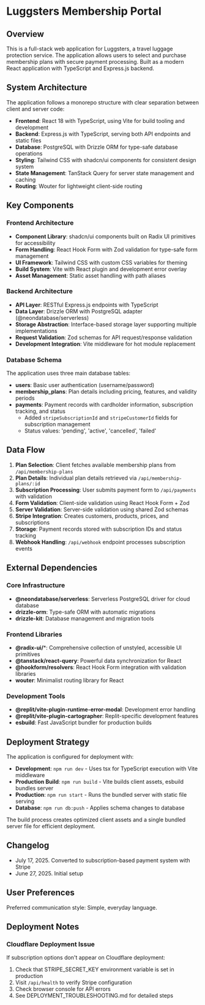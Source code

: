 # Luggsters Membership Portal

## Overview

This is a full-stack web application for Luggsters, a travel luggage protection service. The application allows users to select and purchase membership plans with secure payment processing. Built as a modern React application with TypeScript and Express.js backend.

## System Architecture

The application follows a monorepo structure with clear separation between client and server code:

- **Frontend**: React 18 with TypeScript, using Vite for build tooling and development
- **Backend**: Express.js with TypeScript, serving both API endpoints and static files
- **Database**: PostgreSQL with Drizzle ORM for type-safe database operations
- **Styling**: Tailwind CSS with shadcn/ui components for consistent design system
- **State Management**: TanStack Query for server state management and caching
- **Routing**: Wouter for lightweight client-side routing

## Key Components

### Frontend Architecture
- **Component Library**: shadcn/ui components built on Radix UI primitives for accessibility
- **Form Handling**: React Hook Form with Zod validation for type-safe form management
- **UI Framework**: Tailwind CSS with custom CSS variables for theming
- **Build System**: Vite with React plugin and development error overlay
- **Asset Management**: Static asset handling with path aliases

### Backend Architecture
- **API Layer**: RESTful Express.js endpoints with TypeScript
- **Data Layer**: Drizzle ORM with PostgreSQL adapter (@neondatabase/serverless)
- **Storage Abstraction**: Interface-based storage layer supporting multiple implementations
- **Request Validation**: Zod schemas for API request/response validation
- **Development Integration**: Vite middleware for hot module replacement

### Database Schema
The application uses three main database tables:
- **users**: Basic user authentication (username/password)
- **membership_plans**: Plan details including pricing, features, and validity periods
- **payments**: Payment records with cardholder information, subscription tracking, and status
  - Added `stripeSubscriptionId` and `stripeCustomerId` fields for subscription management
  - Status values: 'pending', 'active', 'cancelled', 'failed'

## Data Flow

1. **Plan Selection**: Client fetches available membership plans from `/api/membership-plans`
2. **Plan Details**: Individual plan details retrieved via `/api/membership-plans/:id`
3. **Subscription Processing**: User submits payment form to `/api/payments` with validation
4. **Form Validation**: Client-side validation using React Hook Form + Zod
5. **Server Validation**: Server-side validation using shared Zod schemas
6. **Stripe Integration**: Creates customers, products, prices, and subscriptions
7. **Storage**: Payment records stored with subscription IDs and status tracking
8. **Webhook Handling**: `/api/webhook` endpoint processes subscription events

## External Dependencies

### Core Infrastructure
- **@neondatabase/serverless**: Serverless PostgreSQL driver for cloud database
- **drizzle-orm**: Type-safe ORM with automatic migrations
- **drizzle-kit**: Database management and migration tools

### Frontend Libraries
- **@radix-ui/***: Comprehensive collection of unstyled, accessible UI primitives
- **@tanstack/react-query**: Powerful data synchronization for React
- **@hookform/resolvers**: React Hook Form integration with validation libraries
- **wouter**: Minimalist routing library for React

### Development Tools
- **@replit/vite-plugin-runtime-error-modal**: Development error handling
- **@replit/vite-plugin-cartographer**: Replit-specific development features
- **esbuild**: Fast JavaScript bundler for production builds

## Deployment Strategy

The application is configured for deployment with:
- **Development**: `npm run dev` - Uses tsx for TypeScript execution with Vite middleware
- **Production Build**: `npm run build` - Vite builds client assets, esbuild bundles server
- **Production**: `npm run start` - Runs the bundled server with static file serving
- **Database**: `npm run db:push` - Applies schema changes to database

The build process creates optimized client assets and a single bundled server file for efficient deployment.

## Changelog

- July 17, 2025. Converted to subscription-based payment system with Stripe
- June 27, 2025. Initial setup

## User Preferences

Preferred communication style: Simple, everyday language.

## Deployment Notes

### Cloudflare Deployment Issue
If subscription options don't appear on Cloudflare deployment:
1. Check that STRIPE_SECRET_KEY environment variable is set in production
2. Visit `/api/health` to verify Stripe configuration
3. Check browser console for API errors
4. See DEPLOYMENT_TROUBLESHOOTING.md for detailed steps
